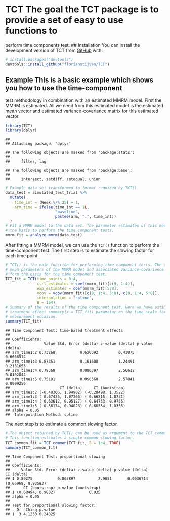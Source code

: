 
# TCT The goal the TCT package is to provide a set of easy to use functions to

perform time components test. \## Installation You can install the
development version of TCT from [GitHub](https://github.com/) with:

``` r
# install.packages("devtools")
devtools::install_github("florianstijven/TCT")
```

## Example This is a basic example which shows you how to use the time-component

test methodology in combination with an estimated MMRM model. First the
MMRM is estimated. All we need from this estimated model is the
estimated mean vector and estimated variance-covariance matrix for this
estimated vector.

``` r
library(TCT)
library(dplyr)
```

    ## 
    ## Attaching package: 'dplyr'

    ## The following objects are masked from 'package:stats':
    ## 
    ##     filter, lag

    ## The following objects are masked from 'package:base':
    ## 
    ##     intersect, setdiff, setequal, union

``` r
# Example data set transformed to format required by TCT()
data_test = simulated_test_trial %>%
  mutate(
    time_int = (Week %/% 25) + 1,
    arm_time = ifelse(time_int == 1L,
                      "baseline",
                      paste0(arm, ":", time_int))
  )
# Fit a MMRM model to the data set. The parameter estimates of this model form
# the basis to perform the time component tests.
mmrm_fit = analyze_mmrm(data_test)
```

After fitting a MMRM model, we can use the `TCT()` function to perform
the time-component test. The first step is to estimate the slowing
factor for each time point.

``` r
# TCT() is the main function for performing time component tests. The estimated
# mean parameters of the MMRM model and associated variance-covariance matrix
# form the basis for the time component test.
TCT_fit = TCT(time_points = 0:4,
              ctrl_estimates = coef(mmrm_fit)[c(9, 1:4)],
              exp_estimates = coef(mmrm_fit)[5:8],
              vcov = vcov(mmrm_fit)[c(9, 1:4, 5:8), c(9, 1:4, 5:8)],
              interpolation = "spline",
              B = 1e4)
# Summary of the results of the time component test. Here we have estimated a
# treatment effect summary(x = TCT_fit) parameter on the time scale for every
# measurement occasion. 
summary(TCT_fit)
```

    ## Time Component Test: time-based treatment effects
    ## 
    ## Coefficients: 
    ##               Value Std. Error (delta) z-value (delta) p-value (delta)
    ## arm_time1:2 0.73268           0.620592         0.43075       0.6666514
    ## arm_time1:3 0.87351           0.101608         1.24491       0.2131653
    ## arm_time1:4 0.79369           0.080397         2.56612       0.0102844
    ## arm_time1:5 0.75101           0.096568         2.57841       0.0099256
    ##                      CI (delta)     CI (bootstrap)
    ## arm_time1:2 (-0.48366, 1.94902) (-0.28498, 1.3522)
    ## arm_time1:3 ( 0.67436, 1.07266) ( 0.66815, 1.0731)
    ## arm_time1:4 ( 0.63612, 0.95127) ( 0.64753, 0.9755)
    ## arm_time1:5 ( 0.56174, 0.94028) ( 0.60534, 1.0356)
    ## alpha = 0.05
    ##  Interpolation Method: spline

The next step is to estimate a common slowing factor.

``` r
# The object returned by TCT() can be used as argument to the TCT_common() function.
# This function estimates a single common slowing factor.
TCT_common_fit = TCT_common(TCT_fit, B = 1e4, TRUE)
summary(TCT_common_fit)
```

    ## Time Component Test: proportional slowing
    ## 
    ## Coefficients: 
    ##     Value Std. Error (delta) z-value (delta) p-value (delta)         CI (delta)
    ## 1 0.80275           0.067897          2.9051       0.0036714 (0.66968, 0.93583)
    ##      CI (bootstrap) p-value (bootstrap)
    ## 1 (0.68494, 0.9832)               0.035
    ## alpha = 0.05
    ## 
    ## Test for proportional slowing factor:
    ##   Df  Chisq p.value
    ## 1  3 4.1253 0.24825
